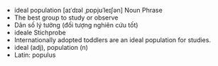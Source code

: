 - ideal population [aɪˈdɪəl ˌpɒpjʊˈleɪʃən] Noun Phrase  
- The best group to study or observe  
- Dân số lý tưởng (đối tượng nghiên cứu tốt)  
- ideale Stichprobe  
- Internationally adopted toddlers are an ideal population for studies.  
- ideal (adj), population (n)  
- Latin: populus